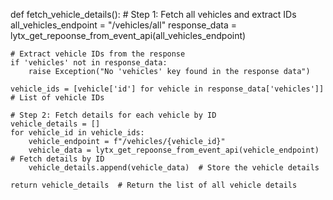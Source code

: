 def fetch_vehicle_details():
    # Step 1: Fetch all vehicles and extract IDs
    all_vehicles_endpoint = "/vehicles/all"
    response_data = lytx_get_repoonse_from_event_api(all_vehicles_endpoint)
    
    # Extract vehicle IDs from the response
    if 'vehicles' not in response_data:
        raise Exception("No 'vehicles' key found in the response data")
    
    vehicle_ids = [vehicle['id'] for vehicle in response_data['vehicles']]  # List of vehicle IDs
    
    # Step 2: Fetch details for each vehicle by ID
    vehicle_details = []
    for vehicle_id in vehicle_ids:
        vehicle_endpoint = f"/vehicles/{vehicle_id}"
        vehicle_data = lytx_get_repoonse_from_event_api(vehicle_endpoint)  # Fetch details by ID
        vehicle_details.append(vehicle_data)  # Store the vehicle details
    
    return vehicle_details  # Return the list of all vehicle details
